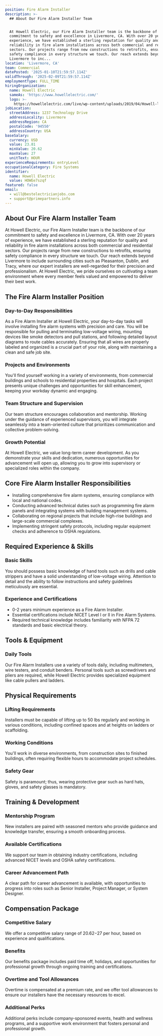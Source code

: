 ```yaml
---
position: Fire Alarm Installer
description: >-
  ## About Our Fire Alarm Installer Team


  At Howell Electric, our Fire Alarm Installer team is the backbone of our
  commitment to safety and excellence in Livermore, CA. With over 20 years of
  experience, we have established a sterling reputation for quality and
  reliability in fire alarm installations across both commercial and residential
  sectors. Our projects range from new constructions to retrofits, ensuring
  safety compliance in every structure we touch. Our reach extends beyond
  Livermore to inc...
location: 'Livermore, CA'
team: Commercial
datePosted: '2025-01-10T21:59:57.114Z'
validThrough: '2025-02-09T21:59:57.114Z'
employmentType: FULL_TIME
hiringOrganization:
  name: Howell Electric
  sameAs: 'https://www.howellelectric.com/'
  logo: >-
    https://howellelectric.com/live/wp-content/uploads/2019/04/Howell-logo-img.png
jobLocation:
  streetAddress: 1237 Technology Drive
  addressLocality: Livermore
  addressRegion: CA
  postalCode: '94550'
  addressCountry: USA
baseSalary:
  currency: USD
  value: 23.81
  minValue: 20.62
  maxValue: 27
  unitText: HOUR
experienceRequirements: entryLevel
occupationalCategory: Fire Systems
identifier:
  name: Howell Electric
  value: HOWEe7szqf
featured: false
email:
  - will@bestelectricianjobs.com
  - support@primepartners.info
---
```




## About Our Fire Alarm Installer Team

At Howell Electric, our Fire Alarm Installer team is the backbone of our commitment to safety and excellence in Livermore, CA. With over 20 years of experience, we have established a sterling reputation for quality and reliability in fire alarm installations across both commercial and residential sectors. Our projects range from new constructions to retrofits, ensuring safety compliance in every structure we touch. Our reach extends beyond Livermore to include surrounding cities such as Pleasanton, Dublin, and Tracy, where our expert installers are well-regarded for their precision and professionalism. At Howell Electric, we pride ourselves on cultivating a team environment where every member feels valued and empowered to deliver their best work.

## The Fire Alarm Installer Position

### Day-to-Day Responsibilities

As a Fire Alarm Installer at Howell Electric, your day-to-day tasks will involve installing fire alarm systems with precision and care. You will be responsible for pulling and terminating low-voltage wiring, mounting devices like smoke detectors and pull stations, and following detailed layout diagrams to route cables accurately. Ensuring that all wires are properly labeled and organized is a crucial part of your role, along with maintaining a clean and safe job site.

### Projects and Environments

You'll find yourself working in a variety of environments, from commercial buildings and schools to residential properties and hospitals. Each project presents unique challenges and opportunities for skill enhancement, keeping your workday dynamic and engaging.

### Team Structure and Supervision

Our team structure encourages collaboration and mentorship. Working under the guidance of experienced supervisors, you will integrate seamlessly into a team-oriented culture that prioritizes communication and collective problem-solving.

### Growth Potential

At Howell Electric, we value long-term career development. As you demonstrate your skills and dedication, numerous opportunities for advancement will open up, allowing you to grow into supervisory or specialized roles within the company.

## Core Fire Alarm Installer Responsibilities

- Installing comprehensive fire alarm systems, ensuring compliance with local and national codes.
- Conducting advanced technical duties such as programming fire alarm panels and integrating systems with building management systems.
- Collaborating on regional projects that include high-rise buildings and large-scale commercial complexes.
- Implementing stringent safety protocols, including regular equipment checks and adherence to OSHA regulations.

## Required Experience & Skills

### Basic Skills

You should possess basic knowledge of hand tools such as drills and cable strippers and have a solid understanding of low-voltage wiring. Attention to detail and the ability to follow instructions and safety guidelines meticulously are essential.

### Experience and Certifications

- 0-2 years minimum experience as a Fire Alarm Installer.
- Essential certifications include NICET Level I or II in Fire Alarm Systems.
- Required technical knowledge includes familiarity with NFPA 72 standards and basic electrical theory.

## Tools & Equipment

### Daily Tools

Our Fire Alarm Installers use a variety of tools daily, including multimeters, wire testers, and conduit benders. Personal tools such as screwdrivers and pliers are required, while Howell Electric provides specialized equipment like cable pullers and ladders.

## Physical Requirements

### Lifting Requirements

Installers must be capable of lifting up to 50 lbs regularly and working in various conditions, including confined spaces and at heights on ladders or scaffolding.

### Working Conditions

You'll work in diverse environments, from construction sites to finished buildings, often requiring flexible hours to accommodate project schedules.

### Safety Gear

Safety is paramount; thus, wearing protective gear such as hard hats, gloves, and safety glasses is mandatory.

## Training & Development

### Mentorship Program

New installers are paired with seasoned mentors who provide guidance and knowledge transfer, ensuring a smooth onboarding process.

### Available Certifications

We support our team in obtaining industry certifications, including advanced NICET levels and OSHA safety certifications.

### Career Advancement Path

A clear path for career advancement is available, with opportunities to progress into roles such as Senior Installer, Project Manager, or System Designer.

## Compensation Package

### Competitive Salary

We offer a competitive salary range of $20.62-$27 per hour, based on experience and qualifications.

### Benefits

Our benefits package includes paid time off, holidays, and opportunities for professional growth through ongoing training and certifications.

### Overtime and Tool Allowances

Overtime is compensated at a premium rate, and we offer tool allowances to ensure our installers have the necessary resources to excel.

### Additional Perks

Additional perks include company-sponsored events, health and wellness programs, and a supportive work environment that fosters personal and professional growth.